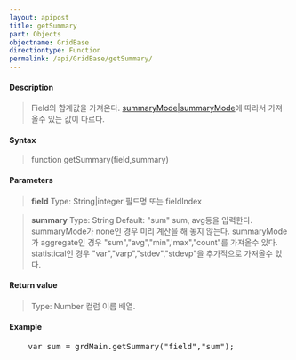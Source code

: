 ```yaml
---
layout: apipost
title: getSummary
part: Objects
objectname: GridBase
directiontype: Function
permalink: /api/GridBase/getSummary/
---
```



#### Description

> Field의 합계값을 가져온다. [summaryMode\|summaryMode](/api/GridBase/)에 따라서 가져올수 있는 값이 다르다.

#### Syntax

> function getSummary(field,summary)

#### Parameters

> **field**
> Type: String\|integer
> 필드명 또는 fieldIndex

> **summary**
> Type: String
> Default: "sum"
> sum, avg등을 입력한다.
> summaryMode가 none인 경우 미리 계산을 해 놓지 않는다.
> summaryMode가 aggregate인 경우 "sum","avg","min",'max","count"를 가져올수 있다.
> statistical인 경우 "var","varp","stdev","stdevp"을 추가적으로 가져올수 있다.

#### Return value

> Type: Number
> 컬럼 이름 배열.

#### Example

<pre class="prettyprint">
    var sum = grdMain.getSummary("field","sum");
</pre>
